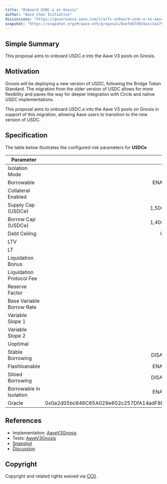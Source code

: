 ```yaml
---
title: "Onboard USDC.e on Gnosis"
author: "Aave Chan Initiative"
discussions: "https://governance.aave.com/t/arfc-onboard-usdc-e-to-aave-v3-gnosis-chain/17948/3"
snapshot: "https://snapshot.org/#/aave.eth/proposal/0xefdd7d915acc3a179c756295ad6583645dfc491424cda08916e80c8551e30943"
---
```


## Simple Summary

This proposal aims to onboard USDC.e into the Aave V3 pools on Gnosis.

## Motivation

Gnosis will be deploying a new version of USDC, following the Bridge Token Standard. The migration from the older version of USDC allows for more flexibility and paves the way for deeper integration with Circle and native USDC implementations.

This proposal aims to onboard USDC.e into the Aave V3 pools on Gnosis in support of this migration, allowing Aave users to transition to the new version of USDC.

## Specification

The table below illustrates the configured risk parameters for **USDCe**

| Parameter                 |                                      Value |
| ------------------------- | -----------------------------------------: |
| Isolation Mode            |                                      false |
| Borrowable                |                                    ENABLED |
| Collateral Enabled        |                                       true |
| Supply Cap (USDCe)        |                                  1,500,000 |
| Borrow Cap (USDCe)        |                                  1,400,000 |
| Debt Ceiling              |                                      USD 0 |
| LTV                       |                                       75 % |
| LT                        |                                       78 % |
| Liquidation Bonus         |                                        5 % |
| Liquidation Protocol Fee  |                                       10 % |
| Reserve Factor            |                                       10 % |
| Base Variable Borrow Rate |                                        0 % |
| Variable Slope 1          |                                        9 % |
| Variable Slope 2          |                                       75 % |
| Uoptimal                  |                                       90 % |
| Stable Borrowing          |                                   DISABLED |
| Flashloanable             |                                    ENABLED |
| Siloed Borrowing          |                                   DISABLED |
| Borrowable in Isolation   |                                    ENABLED |
| Oracle                    | 0x0a2d05bc646C65A029e602c257DfA14adF8BfAd2 |

## References

- Implementation: [AaveV3Gnosis](https://github.com/bgd-labs/aave-proposals-v3/blob/main/src/20240717_AaveV3Gnosis_OnboardUSDCEOnGnosis/AaveV3Gnosis_OnboardUSDCEOnGnosis_20240717.sol)
- Tests: [AaveV3Gnosis](https://github.com/bgd-labs/aave-proposals-v3/blob/main/src/20240717_AaveV3Gnosis_OnboardUSDCEOnGnosis/AaveV3Gnosis_OnboardUSDCEOnGnosis_20240717.t.sol)
- [Snapshot](https://snapshot.org/#/aave.eth/proposal/0xefdd7d915acc3a179c756295ad6583645dfc491424cda08916e80c8551e30943)
- [Discussion](https://governance.aave.com/t/arfc-onboard-usdc-e-to-aave-v3-gnosis-chain/17948/3)

## Copyright

Copyright and related rights waived via [CC0](https://creativecommons.org/publicdomain/zero/1.0/).
